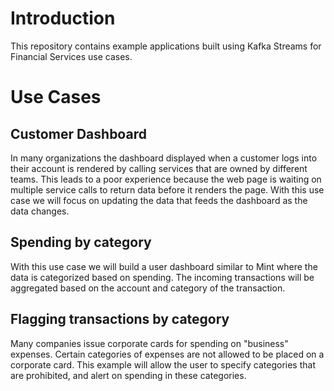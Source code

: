 # Introduction

This repository contains example applications built using Kafka Streams for Financial Services use cases.

# Use Cases

## Customer Dashboard

In many organizations the dashboard displayed when a customer logs into their account is rendered by calling 
services that are owned by different teams. This leads to a poor experience because the web page is 
waiting on multiple service calls to return data before it renders the page. 
With this use case we will focus on updating the data that feeds the dashboard as the data changes. 

## Spending by category

With this use case we will build a user dashboard similar to Mint where the data is categorized based on spending. 
The incoming transactions will be aggregated based on the account and category of the transaction. 

## Flagging transactions by category

Many companies issue corporate cards for spending on "business" expenses. Certain categories of expenses 
are not allowed to be placed on a corporate card. This example will allow the user to specify categories 
that are prohibited, and alert on spending in these categories.